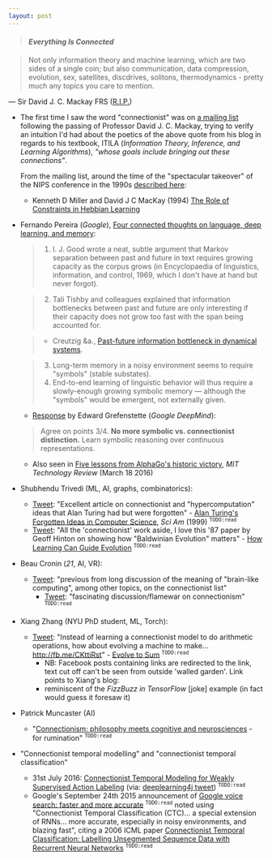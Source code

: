 ```yaml
---
layout: post
---
```

> #### _Everything Is Connected_

> Not only information theory and machine learning, which are two sides of a single coin; but also communication, data compression, evolution, sex, satellites, discdrives, solitons, thermodynamics - pretty much any topics you care to mention.

— Sir David J. C. Mackay FRS ([R.I.P.](http://biochemistri.es/in-memoriam-david-mackay-frs))

- The first time I saw the word "connectionist" was on [a mailing list](http://mailman.srv.cs.cmu.edu/pipermail/connectionists/1992-October.txt) following the passing of Professor David J. C. Mackay, trying to verify an intuition I'd had about the poetics of the above quote from his blog in regards to his textbook, ITILA (_Information Theory, Inference, and Learning Algorithms_), _"whose goals include bringing out these connections"_.  
  
  From the mailing list, around the time of the "spectacular takeover" of the NIPS conference in the 1990s [described here](https://books.google.co.uk/books?id=pjRkCQAAQBAJ&pg=PT161&lpg=PT161&source=bl&f=false#v=onepage&q&f=false):

  - Kenneth D Miller and David J C MacKay (1994) [The Role of Constraints in Hebbian Learning](http://www.neurotheory.columbia.edu/Ken/pubs/miller_mackay94.pdf)

- Fernando Pereira (_Google_), [Four connected thoughts on language, deep learning, and memory](https://plus.google.com/+FernandoPereira/posts/PCcctKkSmpj):  

  >  1.  I. J. Good wrote a neat, subtle argument that Markov separation between past and future in text requires growing capacity as the corpus grows (in Encyclopaedia of linguistics, information, and control, 1969, which I don't have at hand but never forgot).  

  >  2. Tali Tishby and colleagues explained that information bottlenecks between past and future are only interesting if their capacity does not grow too fast with the span being accounted for.  

  >    - Creutzig &a., [Past-future information bottleneck in dynamical systems](http://journals.aps.org/pre/abstract/10.1103/PhysRevE.79.041925).  

  >  3. Long-term memory in a noisy environment seems to require "symbols" (stable substates).
  >  4. End-to-end learning of linguistic behavior will thus require a slowly-enough growing symbolic memory — although the "symbols" would be emergent, not externally given.﻿  
  
   - [Response](https://twitter.com/egrefen/status/647061478940540928) by Edward Grefenstette (_Google DeepMind_):  

    > Agree on points 3/4. __No more symbolic vs. connectionist distinction.__ Learn symbolic reasoning over continuous representations.

    - Also seen in [Five lessons from AlphaGo's historic victory](https://www.technologyreview.com/s/601072/five-lessons-from-alphagos-historic-victory/), _MIT Technology Review_ (March 18 2016)

- Shubhendu Trivedi (ML, AI, graphs, combinatorics):

  - [Tweet](https://twitter.com/_onionesque/status/156276103886024704): "Excellent article on connectionist and "hypercomputation" ideas that Alan Turing had but were forgotten" - [Alan Turing's Forgotten Ideas in Computer Science](http://www.nature.com/scientificamerican/journal/v280/n4/pdf/scientificamerican0499-98.pdf), _Sci Am_ (1999) <sup>`TODO:read`</sup>
  - [Tweet](https://twitter.com/_onionesque/status/229860946527543296): "All the 'connectionist' work aside, I love this '87 paper by Geoff Hinton on showing how "Baldwinian Evolution" matters" - [How Learning Can Guide Evolution](http://www.icts.res.in/media/uploads/Talk/Document/How%20Learning%20Can%20Guide%20Evolution%20-1987.pdf) <sup>`TODO:read`</sup>

- Beau Cronin (_21_, AI, VR):

  - [Tweet](https://twitter.com/beaucronin/status/429692473154084864): "previous from long discussion of the meaning of "brain-like computing", among other topics, on the connectionist list"
    - [Tweet](https://twitter.com/beaucronin/status/429740538380562432): "fascinating discussion/flamewar on connectionism" <sup>`TODO:read`</sup>

- Xiang Zhang (NYU PhD student, ML, Torch):

  - [Tweet](https://twitter.com/G_Auss/status/690868158480138241): "Instead of learning a connectionist model to do arithmetic operations, how about evolving a machine to make... http://fb.me/CKttiRst" - [Evolve to Sum](http://xzh.me/posts/evolvetosum/) <sup>`TODO:read`</sup>
    - NB: Facebook posts containing links are redirected to the link, text cut off can't be seen from outside 'walled garden'. Link points to Xiang's blog:
    - reminiscent of the _FizzBuzz in TensorFlow_ [joke] example (in fact would guess it foresaw it)

- Patrick Muncaster (AI)
  - "[Connectionism: philosophy meets cognitive and neurosciences](http://www.technology.org/2014/08/21/connectionism-philosophy-meets-cognitive-neurosciences/) - for rumination" <sup>`TODO:read`</sup> 

- "Connectionist temporal modelling" and "connectionist temporal classification"
  - 31st July 2016: [Connectionist Temporal Modeling for Weakly Supervised Action Labeling](https://arxiv.org/abs/1607.08584) (via: [deeplearning4j tweet](https://twitter.com/deeplearning4j/status/759630101608747008)) <sup>`TODO:read`</sup>
  - Google's September 24th 2015 announcement of [Google voice search: faster and more accurate](https://research.googleblog.com/2015/09/google-voice-search-faster-and-more.html) <sup>`TODO:read`</sup> noted using "Connectionist Temporal Classification (CTC)... a special extension of RNNs... more accurate, especially in noisy environments, and blazing fast", citing a 2006 ICML paper [Connectionist Temporal Classification: Labelling Unsegmented
Sequence Data with Recurrent Neural Networks](ftp://ftp.idsia.ch/pub/juergen/icml2006.pdf) <sup>`TODO:read`</sup>